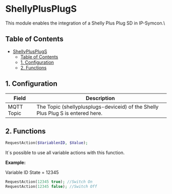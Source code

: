# ShellyPlusPlugS
   This module enables the integration of a Shelly Plus Plug SD in IP-Symcon.\
       
## Table of Contents
- [ShellyPlusPlugS](#shellyplusplugs)
  - [Table of Contents](#table-of-contents)
  - [1. Configuration](#1-configuration)
  - [2. Functions](#2-functions)
   
## 1. Configuration
  
   Field        | Description
   ------------ | -------------
   MQTT Topic   | The Topic (shellyplusplugs-deviceid) of the Shelly Plus Plug S is entered here.
   
## 2. Functions

   ```php
   RequestAction($VariablenID, $Value);
   ```
   It´s possible to use all variable actions with this function.
   
   **Example:**

   Variable ID State = 12345
   
   ```php
   RequestAction(12345 true); //Switch On 
   RequestAction(12345 false); //Switch Off
   ```